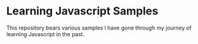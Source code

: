 # Learning Javascript Samples

This repository bears various samples I have gone through my journey of learning Javascript in the past.
